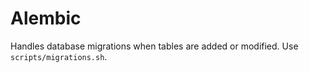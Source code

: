 # Alembic

Handles database migrations when tables are added or modified. Use `scripts/migrations.sh`.